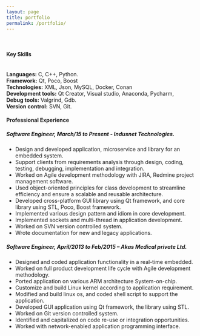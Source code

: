 ```yaml
---
layout: page
title: portfolio
permalink: /portfolio/
---
```

<br>
<h4>Key Skills</h4>
<br><b>Languages:</b> C, C++, Python.<br>
<b>Framework:</b> Qt, Poco, Boost<br>
<b>Technologies:</b> XML, Json, MySQL, Docker, Conan<br>
<b>Development tools:</b> Qt Creator, Visual studio, Anaconda, Pycharm, <br>
<b>Debug tools:</b> Valgrind, Gdb.<br>
<b>Version control:</b>  SVN, Git.

<h4>Professional Experience</h4>

<h5>Software Engineer, March/15 to Present - Indusnet Technologies.</h5>
<ul>
    <li> Design and developed application, microservice and library for an embedded system.</li>
    <li> Support clients from requirements analysis through design, coding, testing, debugging, implementation and integration.</li>
    <li> Worked on Agile development methodology with JIRA, Redmine project management software.</li>
    <li> Used object-oriented principles for class development to streamline efficiency and ensure a scalable and reusable architecture.</li>
    <li> Developed cross-platform GUI library using Qt framework, and core library using STL, Poco, Boost framework.</li>
    <li> Implemented various design pattern and idiom in core development.</li>
    <li> Implemented sockets and multi-thread in application development.</li>
    <li> Worked on SVN version controlled system.</li>
    <li> Wrote documentation for new and legacy applications.</li>
</ul>

<h5>Software Engineer, April/2013 to Feb/2015 – Akas Medical private Ltd.</h5>
<ul>
    <li> Designed and coded application functionality in a real-time embedded.</li>
    <li> Worked on full product development life cycle with Agile development methodology.</li>
    <li> Ported application on various ARM architecture System-on-chip.</li>
    <li> Customize and build Linux kernel according to application requirement.</li>
    <li> Modified and build linux os, and coded shell script to support the application.</li>
    <li> Developed GUI application using Qt framework, the library using STL.</li>
    <li> Worked on Git version controlled system.</li>
    <li> Identified and capitalized on code re-use or integration opportunities.</li>
    <li> Worked with network-enabled application programming interface.</li>
</ul>
</br>
